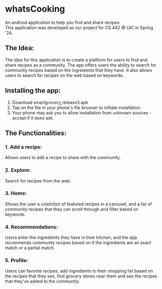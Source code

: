 # whatsCooking
An android application to help you find and share recipes.<br>
This application was developed as our project for CS 442 @ UIC in Spring '24.
<br>
## The Idea:<br>
The idea for this application is to create a platform for users to find and share recipes as a community. The app offers users the ability to search for community recipes based on the ingredients that they have. It also allows users to search for recipes on the web based on keywords.

## Installing the app:

1. Download smartgrocery_release3.apk
2. Tap on the file in your phone's file browser to initiate installation.
3. Your phone may ask you to allow installation from unknown sources - accept if it does ask.

## The Functionalities:
### 1. Add a recipe: 
Allows users to add a recipe to share with the community.<br>
### 2. Explore: 
Search for recipes from the web.<br>
### 3. Home: 
Shows the user a colelction of featured recipes in a carousel, and a list of community recipes that they can scroll through and filter based on keywords.<br>
### 4. Recommendations: 
Users enter the ingredients they have in their kitchen, and the app recommends community recipes based on if the ingredients are an exact match or a partial match.<br>
### 5. Profile: 
Users can favorite recipes, add ingredients to their shopping list based on the recipes that they see, find grocery stores near them and see the recipes that they've added to the community.<br>

